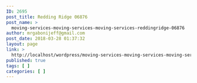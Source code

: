 ```yaml
---
ID: 2695
post_title: Redding Ridge 06876
post_name: >
  moving-services-moving-services-moving-services-reddingridge-06876
author: mrgabonijeff@gmail.com
post_date: 2018-03-28 01:37:32
layout: page
link: >
  http://localhost/wordpress/moving-services-moving-services-moving-services-reddingridge-06876/
published: true
tags: [ ]
categories: [ ]
---
```

